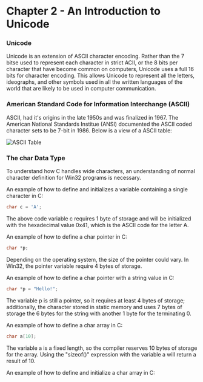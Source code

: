 # Chapter 2 - An Introduction to Unicode 

### Unicode
Unicode is an extension of ASCII character encoding. Rather than the 7 bitse used to represent each character in strict ACII,
or the 8 bits per character that have become common on computers, Unicode uses a full 16 bits for character encoding. This
allows Unicode to represent all the letters, ideographs, and other symbols used in all the written languages of the world
that are likely to be used in computer communication.

### American Standard Code for Information Interchange (ASCII)
ASCII, had it's origins in the late 1950s and was finalized in 1967. The American National Standards Institue (ANSI) documented
the ASCII coded character sets to be 7-bit in 1986. Below is a view of a ASCII table:

![ASCII Table](https://i.imgur.com/Xn6pBU9.gif)

### The char Data Type
To understand how C handles wide characters, an understanding of normal character definition for Win32 programs is necessary.

An example of how to define and initializes a variable containing a single character in C:
```C
char c = 'A';
```
The above code variable c requires 1 byte of storage and will be initialized with the hexadecimal value	0x41, which is the ASCII code for the letter A.

An example of how to define a char pointer in C:
```C
char *p;
```
Depending on the operating system, the size of the pointer could vary. In Win32, the pointer variable require 4 bytes of storage.

An example of how to define a char pointer with a string value in C:
```C
char *p = "Hello!";
```
The variable p is still a pointer, so it requires at least 4 bytes of storage; additionally, the character stored in static memory and uses 7 bytes of storage the 6 bytes for the string with another 1 byte for the terminating 0.

An example of how to define a char array in C:
```C
char a[10];
```
The variable a is a fixed length, so the compiler reserves 10 bytes of storage for the array. Using the "sizeof()" expression with the variable a will return a result of 10.


An example of how to define and initialize a char array in C:

